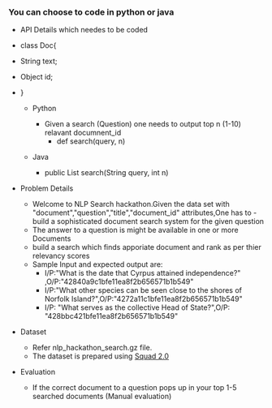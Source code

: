 ### You can choose to code in python or java


- API Details which needes to be coded

- class Doc{
- String text;
-   Object id;
- }

  - Python
    - Given a search (Question) one needs to output top n (1-10) relavant documnent_id
      - def search(query, n)
    
  - Java
    - public List<Doc> search(String query, int n)
  

- Problem Details
  - Welcome to NLP Search hackathon.Given the data set with "document","question","title","document_id" attributes,One has to   - build a sophisticated document search system for the given question
  - The answer to a question is might be available in one or more Documents
  - build a search which finds apporiate document and rank as per thier relevancy scores
  - Sample Input and expected output are:
    - I/P:"What is the date that Cyrpus attained independence?" ,O/P:"42840a9c1bfe11ea8f2b656571b1b549"
    - I/P:"What other species can be seen close to the shores of Norfolk Island?",O/P:"4272a11c1bfe11ea8f2b656571b1b549"
    - I/P: "What serves as the collective Head of State?",O/P: "428bbc421bfe11ea8f2b656571b1b549"

- Dataset
    - Refer nlp_hackathon_search.gz file.  
    - The dataset is prepared using [Squad 2.0](https://rajpurkar.github.io/SQuAD-explorer/)
- Evaluation
    - If the correct document to a question pops up in your top 1-5 searched documents (Manual evaluation)
  
 

